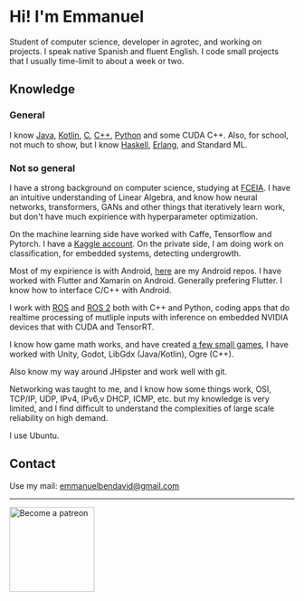 # Hi! I'm Emmanuel
Student of computer science, developer in agrotec, and working on projects. I speak native Spanish and fluent English.
I code small projects that I usually time-limit to about a week or two.

## Knowledge

### General
I know [Java](https://github.com/EmmanuelMess?tab=repositories&q=&type=&language=java&sort=), [Kotlin](https://github.com/EmmanuelMess?tab=repositories&q=&type=&language=kotlin&sort=stargazers), [C](https://github.com/EmmanuelMess?tab=repositories&q=&type=&language=c&sort=stargazers), [C++](https://github.com/EmmanuelMess?tab=repositories&q=&type=&language=c%2B%2B&sort=stargazers), [Python](https://github.com/EmmanuelMess?tab=repositories&q=&type=&language=python&sort=stargazers) and some CUDA C++. Also, for school, not much to show, but I know [Haskell](https://github.com/EmmanuelMess?tab=repositories&q=&type=&language=haskell&sort=stargazers), [Erlang](https://github.com/EmmanuelMess?tab=repositories&q=&type=&language=erlang&sort=stargazers), and Standard ML.


### Not so general

I have a strong background on computer science, studying at [FCEIA](https://www.fceia.unr.edu.ar/). I have an intuitive understanding of Linear Algebra, and know how neural networks, transformers, GANs and other things that iteratively learn work, but don't have much expirience with hyperparameter optimization.

On the machine learning side have worked with Caffe, Tensorflow and Pytorch. I have a [Kaggle account](https://www.kaggle.com/emmanuelmess). On the private side, I am doing work on classification, for embedded systems, detecting undergrowth.

Most of my expirience is with Android, [here](https://github.com/EmmanuelMess?tab=repositories&q=Android&type=&language=&sort=) are my Android repos. I have worked with Flutter and Xamarin on Android. Generally prefering Flutter. I know how to interface C/C++ with Android.

I work with [ROS](https://www.ros.org/) and [ROS 2](https://github.com/ros2) both with C++ and Python, coding apps that do realtime processing of mutliple inputs with inference on embedded NVIDIA devices that with CUDA and TensorRT. 

I know how game math works, and have created [a few small games](https://github.com/EmmanuelMess?tab=repositories&q=Game&type=&language=&sort=), I have worked with Unity, Godot, LibGdx (Java/Kotlin), Ogre (C++). 

Also know my way around JHipster and work well with git.

Networking was taught to me, and I know how some things work, OSI, TCP/IP, UDP, IPv4, IPv6,v DHCP, ICMP, etc. but my knowledge is very limited, and I find difficult to understand the complexities of large scale reliability on high demand.

I use Ubuntu.

## Contact
Use my mail: emmanuelbendavid@gmail.com


----
<a class="imgpatreon" href="https://www.patreon.com/emmanuelmess" target="_blank">
<img alt="Become a patreon" src="https://user-images.githubusercontent.com/10991116/56376378-07065400-61de-11e9-9583-8ff2148aa41c.png" width=150px></a>
